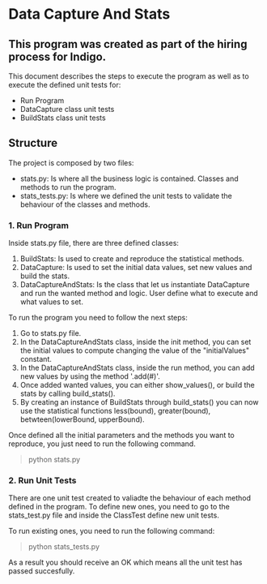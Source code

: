 # Data Capture And Stats
## This program was created as part of the hiring process for Indigo.


This document describes the steps to execute the program as well as to execute the defined unit tests for:

- Run Program
- DataCapture class unit tests
- BuildStats class unit tests

## Structure
The project is composed by two files:
- stats.py: Is where all the business logic is contained. Classes and methods to run the program.
- stats_tests.py: Is where we defined the unit tests to validate the behaviour of the classes and methods.

### 1. Run Program
Inside stats.py file, there are three defined classes:
1. BuildStats: Is used to create and reproduce the statistical methods.
2. DataCapture: Is used to set the initial data values, set new values and build the stats.
3. DataCaptureAndStats: Is the class that let us instantiate DataCapture and run the wanted method and logic. User define what to execute and what values to set.

To run the program you need to follow the next steps:
1. Go to stats.py file.
2. In the DataCaptureAndStats class, inside the init method, you can set the initial values to compute changing the value of the "initialValues" constant.
3. In the DataCaptureAndStats class, inside the run method, you can add new values by using the method '.add(#)'.
4. Once added wanted values, you can either show_values(), or build the stats by calling build_stats().
5. By creating an instance of BuildStats through build_stats() you can now use the statistical functions less(bound), greater(bound), betwteen(lowerBound, upperBound).

Once defined all the initial parameters and the methods you want to reproduce, you just need to run the following command.

> python stats.py

### 2. Run Unit Tests
There are one unit test created to valiadte the behaviour of each method defined in the program. To define new ones, you need to go to the stats_test.py file and inside the ClassTest define new unit tests.

To run existing ones, you need to run the following command:
> python stats_tests.py

As a result you should receive an OK which means all the unit test has passed succesfully.
